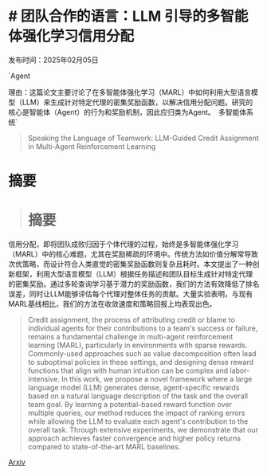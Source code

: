# # 团队合作的语言：LLM 引导的多智能体强化学习信用分配

发布时间：2025年02月05日

`Agent

理由：这篇论文主要讨论了在多智能体强化学习（MARL）中如何利用大型语言模型（LLM）来生成针对特定代理的密集奖励函数，以解决信用分配问题。研究的核心是智能体（Agent）的行为和奖励机制，因此应归类为Agent。` `多智能体系统`

> Speaking the Language of Teamwork: LLM-Guided Credit Assignment in Multi-Agent Reinforcement Learning

# 摘要

> # 摘要
信用分配，即将团队成败归因于个体代理的过程，始终是多智能体强化学习（MARL）中的核心难题，尤其在奖励稀疏的环境中。传统方法如价值分解常导致次优策略，而设计符合人类直觉的密集奖励函数则复杂且耗时。本文提出了一种创新框架，利用大型语言模型（LLM）根据任务描述和团队目标生成针对特定代理的密集奖励。通过多轮查询学习基于潜力的奖励函数，我们的方法有效降低了排名误差，同时让LLM能够评估每个代理对整体任务的贡献。大量实验表明，与现有MARL基线相比，我们的方法在收敛速度和策略回报上均表现出色。

> Credit assignment, the process of attributing credit or blame to individual agents for their contributions to a team's success or failure, remains a fundamental challenge in multi-agent reinforcement learning (MARL), particularly in environments with sparse rewards. Commonly-used approaches such as value decomposition often lead to suboptimal policies in these settings, and designing dense reward functions that align with human intuition can be complex and labor-intensive. In this work, we propose a novel framework where a large language model (LLM) generates dense, agent-specific rewards based on a natural language description of the task and the overall team goal. By learning a potential-based reward function over multiple queries, our method reduces the impact of ranking errors while allowing the LLM to evaluate each agent's contribution to the overall task. Through extensive experiments, we demonstrate that our approach achieves faster convergence and higher policy returns compared to state-of-the-art MARL baselines.

[Arxiv](https://arxiv.org/abs/2502.03723)